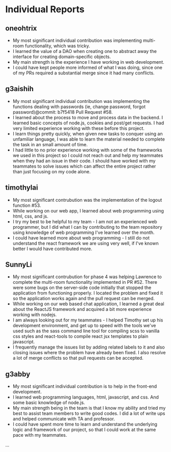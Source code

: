 # Individual Reports

## oneohtrix

 * My most significant individual contribution was implementing multi-room functionality, which was tricky.
 * I learned the value of a DAO when creating one to abstract away the interface for creating domain-specific objects.
 * My main strength is the experience I have working in web development.
 * I could have kept people more informed of what I was doing, since one of my PRs required a substantial merge since it had many conflicts.

## g3aishih

 * My most significant individual contribution was implementing the functions dealing with passwords (ie, change password, forgot password)@commit: b7f5418 Pull Request #58.
 * I learned about the process to move and process data in the backend. I learned basic concepts of node.js, cookies and post/get requests. I had very limited experience working with these before this project.
 * I learn things pretty quickly, when given new tasks to conquer using an unfamiliar language, I was able to learn the material needed to complete the task in an small amount of time.
 * I had little to no prior experience working with some of the frameworks we used in this project so I could not reach out and help my teammates when they had an issue in their code. I should have worked with my teammates to solve issues which can affect the entire project rather than just focusing on my code alone.

## timothylai

* My most significant contrubution was the implementation of the logout function #53.
* While working on our web app, I learned about web programming using html, css, and js.
* I try my best to be helpful to my team - I am not an experienced web programmer, but I did what I can by contributing to the team repository using knowledge of web programming I've learned over the month.
* I could have learned more about web programming - I still do not understand the react framework we are using very well, if I've known better I would have contributed more.

## SunnyLi

 * My most significant contrubution for phase 4 was helping Lawrence to complete the multi-room functionality
   implemented in PR #52. There were some bugs on the server-side code initially that stopped the application
   from functioning properly. I located the problem and fixed it so the application works again and the
   pull request can be merged.
 * While working on our web based chat application, I learned a great deal about the ReactJS framework
   and acquired a bit more experience working with nodejs.
 * I am always looking out for my teammates - I helped Timothy set up his development environment,
   and get up to speed with the tools we've used such as the sass command line tool for compiling
   scss to vanilla css styles and react-tools to compile react jsx templates to plain javascript.
 * I frequently manage the issues list by adding related labels to it and also closing issues where
   the problem have already been fixed. I also resolve a lot of merge conflicts so that pull requests
   can be accepted.

## g3abby

 * My most significant individual contribution is to help in the front-end development.
 * I learned web programming languages, html, javascript, and css. And some basic knowledge of node.js.
 * My main strength being in the team is that I know my ability and tried my best to assist team members to write good codes. I did a lot of write ups and helped communicate with TA and professor.
 * I could have spent more time to learn and understand the underlying logic and framework of our project, so that I could work at the same pace with my teammates.

...
